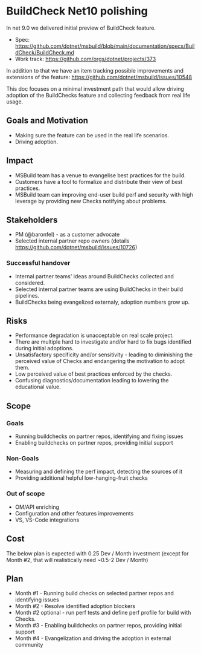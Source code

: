 # BuildCheck Net10 polishing 

In net 9.0 we delivered initial preview of BuildCheck feature. 
 * Spec: https://github.com/dotnet/msbuild/blob/main/documentation/specs/BuildCheck/BuildCheck.md
 * Work track:  https://github.com/orgs/dotnet/projects/373

In addition to that we have an item tracking possible improvements and extensions of the feature: https://github.com/dotnet/msbuild/issues/10548

This doc focuses on a minimal investment path that would allow driving adoption of the BuildChecks feature and collecting feedback from real life usage.

## Goals and Motivation 

* Making sure the feature can be used in the real life scenarios.
* Driving adoption.

## Impact 

* MSBuild team has a venue to evangelise best practices for the build.
* Customers have a tool to formalize and distribute their view of best practices.
* MSBuild team can improving end-user build perf and security with high leverage by providing new Checks notifying about problems.


## Stakeholders 
- PM (@baronfel) - as a customer advocate
- Selected internal partner repo owners (details https://github.com/dotnet/msbuild/issues/10726)

### Successful handover
- Internal partner teams' ideas around BuildChecks collected and considered.
- Selected internal partner teams are using BuildChecks in their build pipelines.
- BuildChecks being evangelized externaly, adoption numbers grow up.

## Risks 
- Performance degradation is unacceptable on real scale project.
- There are multiple hard to investigate and/or hard to fix bugs identified during initial adoptions.
- Unsatisfactory specificity and/or sensitivity - leading to diminishing the perceived value of Checks and endangering the motivation to adopt them.
- Low perceived value of best practices enforced by the checks.
- Confusing diagnostics/documentation leading to lowering the educational value.


## Scope

### Goals
* Running buildchecks on partner repos, identifying and fixing issues
* Enabling buildchecks on partner repos, providing initial support

### Non-Goals

* Measuring and defining the perf impact, detecting the sources of it
* Providing additional helpful low-hanging-fruit checks

### Out of scope

* OM/API enriching
* Configuration and other features improvements
* VS, VS-Code integrations

## Cost 

The below plan is expected with 0.25 Dev / Month investment (except for Month #2, that will realistically need ~0.5-2 Dev / Month)

## Plan 
* Month #1 - Running build checks on selected partner repos and identifying issues
* Month #2 - Resolve identified adoption blockers
* Month #2 optional - run perf tests and define perf profile for build with Checks.
* Month #3 - Enabling buildchecks on partner repos, providing initial support
* Month #4 - Evangelization and driving the adoption in external community

 